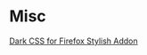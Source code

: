 Misc
====

[Dark CSS for Firefox Stylish Addon](https://cdn.rawgit.com/hailiang/misc/master/stylish/dark.css)
